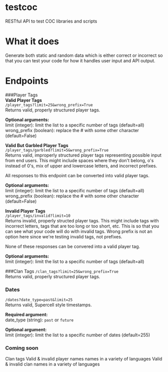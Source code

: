 # testcoc
RESTful API to test COC libraries and scripts

# What it does
Generate both static and random data which is either correct or incorrect so that you 
can test your code for how it handles user input and API output.

# Endpoints
###Player Tags  
**Valid Player Tags**    
`/player_tags?limit=25&wrong_prefix=True`  
Returns valid, properly structured player tags. 
 
**Optional arguments:**  
limit (integer): limit the list to a specific number of tags (default=all)
wrong_prefix (boolean): replace the # with some other character (default=False)

**Valid But Garbled Player Tags**  
`/player_tags/garbled?limit=5&wrong_prefix=True`  
Returns valid, improperly structured player tags representing possible input from end users. 
This might include spaces where they don't belong, o's instead of 0's, mix of upper and 
lowercase letters, and incorrect prefixes.

All responses to this endpoint can be converted into valid player tags.
  
**Optional arguments:**  
limit (integer): limit the list to a specific number of tags (default=all)
wrong_prefix (boolean): replace the # with some other character (default=False)

**Invalid Player Tags**  
`/player_tags/invalid?limit=10`  
Returns invalid, properly structed player tags. This might include tags with incorrect letters, 
tags that are too long or too short, etc.  This is so that you can see what your code will do 
with invalid tags. Wrong prefix is not an option here since we're testing invalid tags, not prefixes.

None of these responses can be convered into a valid player tag.
  
**Optional arguments:**  
limit (integer): limit the list to a specific number of tags (default=all)

###Clan Tags
`/clan_tags?limit=25&wrong_prefix=True`  
Returns valid, properly structured player tags. 

### Dates
`/dates?date_type=past&limit=25`  
Returns valid, Supercell style timestamps.
  
**Required argument:**  
date_type (string): `past` or `future`

**Optional argument:**  
limit (integer): limit the list to a specific number of dates (default=255)



### Coming soon
Clan tags
Valid & invalid player names names in a variety of languages
Valid & invalid clan names in a variety of languages